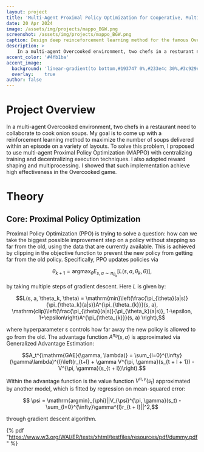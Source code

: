 ```yaml
---
layout: project
title: 'Multi-Agent Proximal Policy Optimization for Cooperative, Multi-Agent Games'
date: 20 Apr 2024
image: /assets/img/projects/mappo_BGW.png
screenshot: /assets/img/projects/mappo_BGW.png
caption: Design deep reinceforcement learning method for the famous Overcooked game.
description: >
    In a multi-agent Overcooked environment, two chefs in a resturant need to collaborate to cook onion soups. My goal is to come up with a reinforcement learning method to maximaize the number of soups delivered within an episode on a variety of layouts.
accent_color: '#4fb1ba'
accent_image:
  background: 'linear-gradient(to bottom,#193747 0%,#233e4c 30%,#3c929e 50%,#d5d5d4 70%,#cdccc8 100%)'
  overlay:    true
author: false
---
```


# Project Overview
In a multi-agent Overcooked environment, two chefs in a restaurant need to collaborate to cook onion soups. My goal is to come up with a reinforcement learning method to maximize the number of soups delivered within an episode on a variety of layouts. To solve this problem, I proposed to use multi-agent Proximal Policy Optimization (MAPPO) with centralizing training and decentralizing execution techniques. I also adopted reward shaping and multiprocessing. I showed that such implementation achieve high effectiveness in the Overcooked game.

# Theory
## Core: Proximal Policy Optimization
Proximal Policy Optimization (PPO) is trying to solve a question: how can we take the biggest possible improvement step on a policy without stepping so far from the old, using the data that are currently available. This is achieved by clipping in the objective function to prevent the new policy from getting far from the old policy. Specifically, PPO updates policies via

$$\theta_{k + 1}=\mathrm{argmax}_{\theta}E_{s, a\sim\pi_{\theta_k}}[L(s, a, \theta_k, \theta)],$$

by taking multiple steps of gradient descent. Here $L$ is given by:

$$L(s, a, \theta_k, \theta) = \mathrm{min}\left(\frac{\pi_{\theta}(a|s)}{\pi_{\theta_k}(a|s)}A^{\pi_{\theta_{k}}}(s, a), \mathrm{clip}\left(\frac{\pi_{\theta}(a|s)}{\pi_{\theta_k}(a|s)}, 1-\epsilon, 1+\epsilon\right)A^{\pi_{\theta_{k}}}(s, a) \right),$$

where hyperparameter ε controls how far away the new policy is allowed to go from the old. The advantage function $A^{\pi_{\theta}}(s, a)$ is approximated via Generalized Advantage Estimation:

$$A_t^{\mathrm{GAE}(\gamma, \lambda)} = \sum_{l=0}^{\infty}(\gamma\lambda)^{l}\left(r_{t+l} + \gamma V^{\pi, \gamma}(s_{t + l + 1}) - V^{\pi, \gamma}(s_{t + l})\right).$$

Within the advantage function is the value function $V^{\pi, \gamma}(s_t)$ approximated by another model, which is fitted by regression on mean-squared error:

$$  \psi = \mathrm{argmin}_{\phi}||V_{\psi}^{\pi, \gamma}(s_t) - \sum_{l=0}^{\infty}\gamma^{l}r_{t + l}||^2,$$

through gradient descent algorithm.


 {% pdf "https://www.w3.org/WAI/ER/tests/xhtml/testfiles/resources/pdf/dummy.pdf" %}
